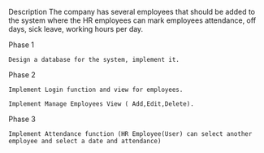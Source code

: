 
Description
The company has several employees that should be added to the system where the HR employees can mark employees attendance, off days, sick leave, working hours per day.

Phase 1

    Design a database for the system, implement it.

Phase 2

    Implement Login function and view for employees.

    Implement Manage Employees View ( Add,Edit,Delete).

Phase 3

    Implement Attendance function (HR Employee(User) can select another employee and select a date and attendance)
